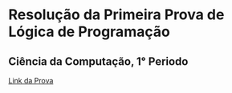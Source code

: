 # Resolução da Primeira Prova de Lógica de Programação
## Ciência da Computação, 1° Periodo

[Link da Prova](https://drive.google.com/open?id=1_ojYb2GDA9FdOunxJ9zec4mj8L7xfpsn "Prova")
